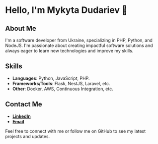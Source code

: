 # Hello, I'm Mykyta Dudariev 👋

## About Me

I'm a software developer from Ukraine, specializing in PHP, Python, and NodeJS. I'm passionate about creating impactful software solutions and always eager to learn new technologies and improve my skills.

## Skills

- **Languages**: Python, JavaScript, PHP.
- **Frameworks/Tools**: Flask, NestJS, Laravel, etc.
- **Other**: Docker, AWS, Continuous Integration, etc.

## Contact Me

- **[LinkedIn](www.linkedin.com/in/mykyta-dudariev)**
- **[Email](mailto:mykyta.dudariev@gmail.com)**

Feel free to connect with me or follow me on GitHub to see my latest projects and updates.


